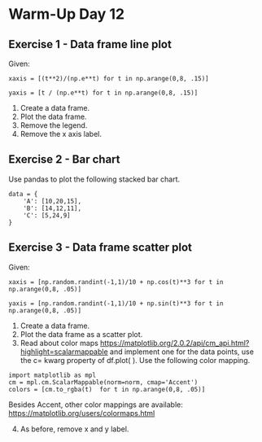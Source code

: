 # Warm-Up Day 12

## Exercise 1 - Data frame line plot

Given:

```
xaxis = [(t**2)/(np.e**t) for t in np.arange(0,8, .15)]

yaxis = [t / (np.e**t) for t in np.arange(0,8, .15)]
```

1) Create a data frame.
2) Plot the data frame.
3) Remove the legend.
4) Remove the x axis label.


## Exercise 2 - Bar chart

Use pandas to plot the following stacked bar chart.

```
data = {
    'A': [10,20,15],
    'B': [14,12,11],
    'C': [5,24,9]
}
```


## Exercise 3 - Data frame scatter plot

Given:

```
xaxis = [np.random.randint(-1,1)/10 + np.cos(t)**3 for t in np.arange(0,8, .05)]

yaxis = [np.random.randint(-1,1)/10 + np.sin(t)**3 for t in np.arange(0,8, .05)]
```

1) Create a data frame.
2) Plot the data frame as a scatter plot.
3) Read about color maps <https://matplotlib.org/2.0.2/api/cm_api.html?highlight=scalarmappable> and implement one for the data points, use the c= kwarg property of df.plot( ). Use the following color mapping.

```
import matplotlib as mpl
cm = mpl.cm.ScalarMappable(norm=norm, cmap='Accent')
colors = [cm.to_rgba(t)  for t in np.arange(0,8, .05)]
```

Besides Accent, other color mappings are available: <https://matplotlib.org/users/colormaps.html>

4) As before, remove x and y label.






